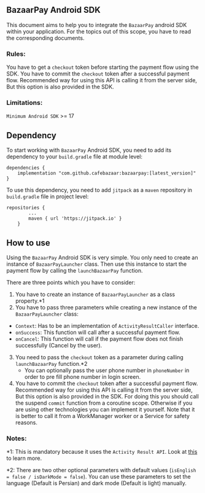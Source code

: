 ## BazaarPay Android SDK

This document aims to help you to integrate the `BazaarPay` android SDK within your application. For
the topics out of this scope, you have to read the corresponding documents.

### Rules:

You have to get a `checkout` token before starting the payment flow using the SDK.
You have to commit the `checkout` token after a successful payment flow. Recommended way for using
this API is calling it from the server side, But this option is also provided in the SDK.

### Limitations:

`Minimum Android SDK` >= 17

## Dependency

To start working with `BazaarPay` Android SDK, you need to add its dependency to your `build.gradle`
file at module level:

```
dependencies {
    implementation "com.github.cafebazaar:bazaarpay:[latest_version]"
}
```

To use this dependency, you need to add `jitpack` as a `maven` repository in `build.gradle` file in
project level:

```
repositories {
        ...
        maven { url 'https://jitpack.io' }
    }
```

## How to use

Using the `BazaarPay` Android SDK is very simple. You only need to create an instance
of `BazaarPayLauncher` class. Then use this instance to start the payment flow by calling
the `launchBazaarPay` function.

There are three points which you have to consider:

1. You have to create an instance of `BazaarPayLauncher` as a class property.*1
2. You have to pass three parameters while creating a new instance of the `BazaarPayLauncher` class:

* `Context`: Has to be an implementation of `ActivityResultCaller` interface.
* `onSuccess`: This function will call after a successful payment flow.
* `onCancel`: This function will call if the payment flow does not finish successfully (Cancel by
  the user).

3. You need to pass the `checkout` token as a parameter during calling `launchBazaarPay` function.*2
    * You can optionally pass the user phone number in `phoneNumber` in order to pre fill phone
      number in login screen.
4. You have to commit the `checkout` token after a successful payment flow. Recommended way for
   using this API is calling it from the server side, But this option is also provided in the SDK.
   For doing this you should call the suspend `commit` function from a coroutine scope. Otherwise if
   you are using other technologies you can implement it yourself. Note that
   it is better to call it from a WorkManager worker or a Service for safety reasons.

### Notes:

*1: This is mandatory because it uses the `Activity Result API`. Look
at [this](https://developer.android.com/training/basics/intents/result) to learn more.

*2: There are two other optional parameters with default
values (`isEnglish = false / isDarkMode = false`). You can use these parameters to set the
language (Default is Persian) and dark mode (Default is light) manually.
